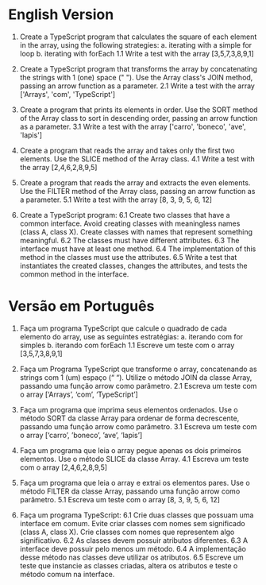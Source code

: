 # English Version

1. Create a TypeScript program that calculates the square of each element in the array, using the following strategies:
a. iterating with a simple for loop
b. iterating with forEach
1.1 Write a test with the array [3,5,7,3,8,9,1]

2. Create a TypeScript program that transforms the array by concatenating the strings with 1 (one) space (" "). Use the Array class's JOIN method, passing an arrow function as a parameter.
2.1 Write a test with the array ['Arrays', 'com', 'TypeScript']

3. Create a program that prints its elements in order. Use the SORT method of the Array class to sort in descending order, passing an arrow function as a parameter.
3.1 Write a test with the array ['carro', 'boneco', 'ave', 'lapis']

4. Create a program that reads the array and takes only the first two elements. Use the SLICE method of the Array class.
4.1 Write a test with the array [2,4,6,2,8,9,5]

5. Create a program that reads the array and extracts the even elements. Use the FILTER method of the Array class, passing an arrow function as a parameter.
5.1 Write a test with the array [8, 3, 9, 5, 6, 12]

6. Create a TypeScript program:
6.1 Create two classes that have a common interface. Avoid creating classes with meaningless names (class A, class X). Create classes with names that represent something meaningful.
6.2 The classes must have different attributes.
6.3 The interface must have at least one method.
6.4 The implementation of this method in the classes must use the attributes.
6.5 Write a test that instantiates the created classes, changes the attributes, and tests the common method in the interface.

# Versão em Português

1. Faça um programa TypeScript que calcule o quadrado de cada elemento do array, use as seguintes estratégias:
a. iterando com for simples
b. iterando com forEach
1.1 Escreve um teste com o array [3,5,7,3,8,9,1]

2. Faça um Programa TypeScript que transforme o array, concatenando as strings com 1 (um) espaço (“ “). Utilize o método JOIN da classe Array, passando uma função arrow como parâmetro.
2.1 Escreva um teste com o array [‘Arrays’, ‘com’, ‘TypeScript’]

3. Faça um programa que imprima seus elementos ordenados. Use o método SORT
da classe Array para ordenar de forma decrescente, passando uma função arrow como parâmetro.
3.1 Escreva um teste com o array [‘carro’, ’boneco’, ’ave’, ‘lapis’]

4. Faça um programa que leia o array pegue apenas os dois primeiros elementos. Use o método SLICE da classe Array.
4.1 Escreva um teste com o array [2,4,6,2,8,9,5]

5. Faça um programa que leia o array e extrai os elementos pares. Use o método FILTER da classe Array, passando uma função arrow como parâmetro.
5.1 Escreva um teste com o array [8, 3, 9, 5, 6, 12]

6. Faça um programa TypeScript:
6.1 Crie duas classes que possuam uma interface em comum. Evite criar classes com nomes sem significado (class A, class X). Crie classes com nomes que representem algo significativo.
6.2 As classes devem possuir atributos diferentes. 
6.3 A interface deve possuir pelo menos um método. 
6.4 A implementação desse método nas classes deve utilizar os atributos.
6.5 Escreve um teste que instancie as classes criadas, altera os atributos e teste o método comum na interface.